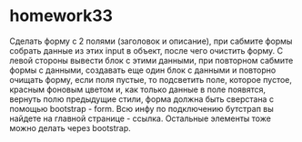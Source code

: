 # homework33
Сделать форму с 2 полями (заголовок и описание),
при сабмите формы собрать данные из этих input в объект,
после чего очистить форму.
С левой стороны вывести блок с этими данными,
при повторном сабмите формы с данными, создавать еще один блок с данными и повторно очищать форму,
если поля пустые, то подсветить поле, которое пустое, красным фоновым цветом и, как только данные в поле появятся, вернуть полю предыдущие стили,
форма должна быть сверстана с помощью bootstrap - form.
Всю инфу по подключению бутстрап вы найдете на главной странице - ссылка.
Остальные элементы тоже можно делать через bootstrap.
